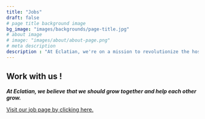 ```yaml
---
title: "Jobs"
draft: false
# page title background image
bg_image: "images/backgrounds/page-title.jpg"
# about image
# image: "images/about/about-page.png"
# meta description
description : "At Eclatian, we're on a mission to revolutionize the hospitality industry with our innovative digital menu, ordering solutions and many more. Join us to be a part of a dynamic team driving change in the way the world dines out."
---
```



## Work with us !

***At Eclatian, we believe that we should grow together and help each other grow.***




[Visit our job page by clicking here.](https://app.pyjamahr.com/careers?company=Eclatian%20Technologies%20Pvt.%20Ltd.&company_uuid=EBF2F73BA9)
